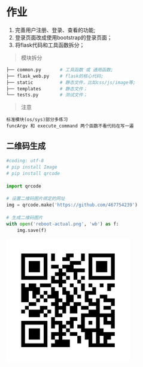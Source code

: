 # 作业 

1. 完善用户注册、登录、查看的功能;
2. 登录页面改成使用bootstrap的登录页面；
3. 将flask代码和工具函数拆分；

> 模块拆分
```bash
├── common.py       # 工具函数 或 通用函数;
├── flask_web.py    # flask的核心代码;
├── static          # 静态文件，比如css/js/image等;
├── templates       # 静态文件；
└── tests.py        # 测试文件；
```

> 注意
```
标准模块(os/sys)部分多练习
funcArgv 和 execute_command 两个函数不看代码在写一遍
```

## 二维码生成

```python
#coding: utf-8
# pip install Image
# pip install qrcode

import qrcode

# 设置二维码图片绑定的网址
img = qrcode.make('https://github.com/467754239')

# 生成二维码图片
with open('reboot-actual.png', 'wb') as f:
    img.save(f)
```

![二维码](./monkey/reboot-actual.png)
